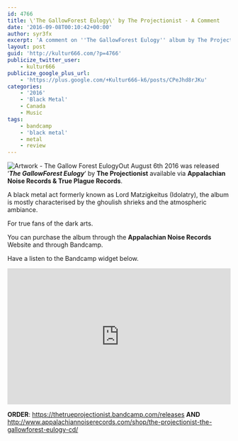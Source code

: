 ```yaml
---
id: 4766
title: \'The GallowForest Eulogy\' by The Projectionist - A Comment
date: '2016-09-08T00:10:42+00:00'
author: syr3fx
excerpt: 'A comment on ''The GallowForest Eulogy'' album by The Projectionist (2016)'
layout: post
guid: 'http://kultur666.com/?p=4766'
publicize_twitter_user:
    - kultur666
publicize_google_plus_url:
    - 'https://plus.google.com/+Kultur666-k6/posts/CPeJhd8rJKu'
categories:
    - '2016'
    - 'Black Metal'
    - Canada
    - Music
tags:
    - bandcamp
    - 'black metal'
    - metal
    - review
---
```


![Artwork - The Gallow Forest Eulogy](http://localhost:8080/wp-content/uploads/2016/09/artwork-the-gallow-forest-eulogy.jpg)Out August 6th 2016 was released ‘***The GallowForest Eulogy***‘ by **The Projectionist** available via **Appalachian Noise Records &amp; True Plague Records**.

A black metal act formerly known as Lord Matzigkeitus (Idolatry), the album is mostly characterised by the ghoulish shrieks and the atmospheric ambiance.

For true fans of the dark arts.

You can purchase the album through the **Appalachian Noise Records** Website and through Bandcamp.

Have a listen to the Bandcamp widget below.

<iframe style="border: 0; width: 100%; height: 307px;" src="https://bandcamp.com/EmbeddedPlayer/album=2343839506/size=large/bgcol=333333/linkcol=e99708/tracklist=false/transparent=true/" seamless></iframe>

**ORDER**: https://thetrueprojectionist.bandcamp.com/releases **AND** http://www.appalachiannoiserecords.com/shop/the-projectionist-the-gallowforest-eulogy-cd/